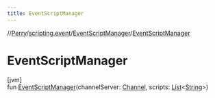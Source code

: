 ```yaml
---
title: EventScriptManager
---
```

//[Perry](../../../index.html)/[scripting.event](../index.html)/[EventScriptManager](index.html)/[EventScriptManager](-event-script-manager.html)



# EventScriptManager



[jvm]\
fun [EventScriptManager](-event-script-manager.html)(channelServer: [Channel](../../net.server.channel/-channel/index.html), scripts: [List](https://kotlinlang.org/api/latest/jvm/stdlib/kotlin.collections/-list/index.html)&lt;[String](https://kotlinlang.org/api/latest/jvm/stdlib/kotlin/-string/index.html)&gt;)





